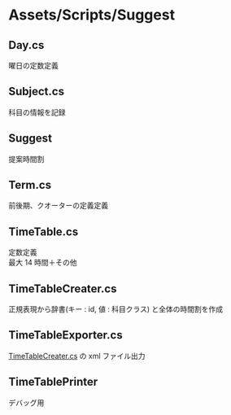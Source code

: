 # Assets/Scripts/Suggest

## Day.cs

曜日の定数定義

## Subject.cs

科目の情報を記録

## Suggest

提案時間割

## Term.cs

前後期、クオーターの定義定義

## TimeTable.cs

定数定義<br>
最大 14 時間＋その他

## TimeTableCreater.cs

正規表現から辞書(キー : id, 値 : 科目クラス)
と全体の時間割を作成

## TimeTableExporter.cs

[TimeTableCreater.cs]() の xml ファイル出力

## TimeTablePrinter

デバッグ用
